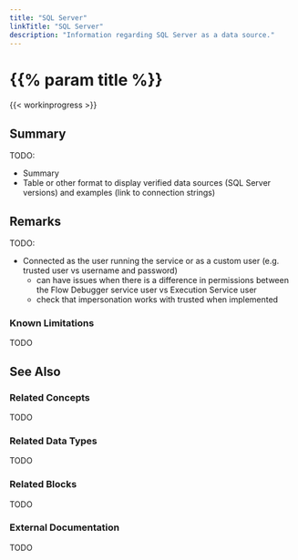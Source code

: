 ```yaml
---
title: "SQL Server"
linkTitle: "SQL Server"
description: "Information regarding SQL Server as a data source."
---
```


# {{% param title %}}

{{< workinprogress >}}

## Summary

TODO: 

- Summary
- Table or other format to display verified data sources (SQL Server versions) and examples (link to connection strings)

## Remarks

TODO:

- Connected as the user running the service or as a custom user (e.g. trusted user vs username and password)
  - can have issues when there is a difference in permissions between the Flow Debugger service user vs Execution Service user
  - check that impersonation works with trusted when implemented

### Known Limitations

TODO

## See Also

### Related Concepts

TODO

### Related Data Types

TODO

### Related Blocks

TODO

### External Documentation

TODO
